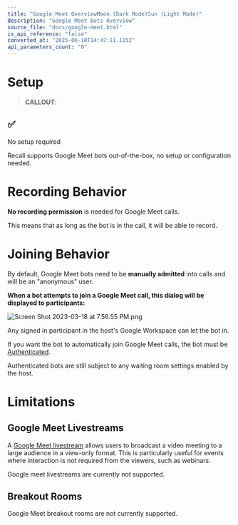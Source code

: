 ```yaml
---
title: "Google Meet OverviewMoon (Dark Mode)Sun (Light Mode)"
description: "Google Meet Bots Overview"
source_file: "docs/google-meet.html"
is_api_reference: "false"
converted_at: "2025-06-10T14:47:11.115Z"
api_parameters_count: "0"
---
```

# Setup

[](#setup)

> **CALLOUT**:

## ✅

No setup required

Recall supports Google Meet bots out-of-the-box, no setup or configuration needed.

# Recording Behavior

[](#recording-behavior)

**No recording permission** is needed for Google Meet calls.

This means that as long as the bot is in the call, it will be able to record.

# Joining Behavior

[](#joining-behavior)

By default, Google Meet bots need to be **manually admitted** into calls and will be an "anonymous" user.

**When a bot attempts to join a Google Meet call, this dialog will be displayed to participants:**

![](https://files.readme.io/65a5e7b-Screen_Shot_2023-03-18_at_7.56.55_PM.png "Screen Shot 2023-03-18 at 7.56.55 PM.png")



Any signed in participant in the host's Google Workspace can let the bot in.

If you want the bot to automatically join Google Meet calls, the bot must be [Authenticated](/docs/google-meet-login-getting-started.md).

Authenticated bots are still subject to any waiting room settings enabled by the host.

# Limitations

[](#limitations)

## Google Meet Livestreams

[](#google-meet-livestreams)

A [Google Meet livestream](https://support.google.com/meet/answer/9308630?hl=en&co=GENIE.Platform%3DDesktop) allows users to broadcast a video meeting to a large audience in a view-only format. This is particularly useful for events where interaction is not required from the viewers, such as webinars.

Google meet livestreams are currently not supported.

## Breakout Rooms

[](#breakout-rooms)

Google Meet breakout rooms are not currently supported.
